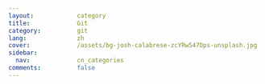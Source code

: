 ```yaml
---
layout:            category
title:             Git
category:          git
lang:              zh
cover:             /assets/bg-josh-calabrese-zcYRw547Dps-unsplash.jpg
sidebar:
  nav:             cn_categories
comments:          false
---
```

